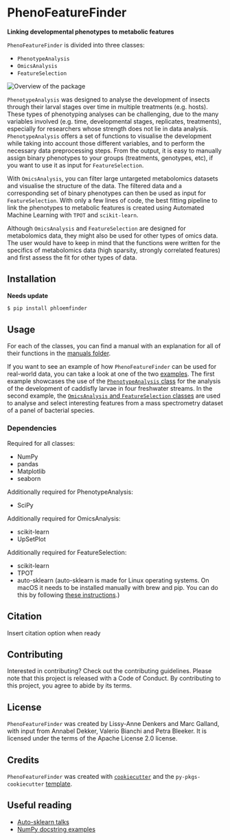 # PhenoFeatureFinder

**Linking developmental phenotypes to metabolic features**

`PhenoFeatureFinder` is divided into three classes:
* `PhenotypeAnalysis`
* `OmicsAnalysis`
* `FeatureSelection`

![Overview of the package](documentation/paper/package_figure.png)

`PhenotypeAnalysis` was designed to analyse the development of insects through their larval stages over time in multiple treatments (e.g. hosts). These types of phenotyping analyses can be challenging, due to the many variables involved (e.g. time, developmental stages, replicates, treatments), especially for researchers whose strength does not lie in data analysis. `PhenotypeAnalysis` offers a set of functions to visualise the development while taking into account those different variables, and to perform the necessary data preprocessing steps. From the output, it is easy to manually assign binary phenotypes to your groups (treatments, genotypes, etc), if you want to use it as input for `FeatureSelection`. 

With `OmicsAnalysis`, you can filter large untargeted metabolomics datasets and visualise the structure of the data. The filtered data and a corresponding set of binary phenotypes can then be used as input for `FeatureSelection`. With only a few lines of code, the best fitting pipeline to link the phenotypes to metabolic features is created using Automated Machine Learning with `TPOT` and `scikit-learn`.

Although `OmicsAnalysis` and `FeatureSelection` are designed for metabolomics data, they might also be used for other types of omics data. The user would have to keep in mind that the functions were written for the specifics of metabolomics data (high sparsity, strongly correlated features) and first assess the fit for other types of data. 

## Installation

**Needs update**

```bash
$ pip install phloemfinder
```

## Usage

For each of the classes, you can find a manual with an explanation for all of their functions in the [manuals folder](documentation/manuals/).

If you want to see an example of how `PhenoFeatureFinder` can be used for real-world data, you can take a look at one of the two [examples](documentation/examples/). The first example showcases the use of the [`PhenotypeAnalysis` class](documentation/examples/caddisfly/) for the analysis of the development of caddisfly larvae in four freshwater streams. In the second example, the [`OmicsAnalysis` and `FeatureSelection` classes](documentation/examples/MicroMass/) are used to analyse and select interesting features from a mass spectrometry dataset of a panel of bacterial species.

### Dependencies

Required for all classes:
- NumPy
- pandas
- Matplotlib
- seaborn

Additionally required for PhenotypeAnalysis:
- SciPy

Additionally required for OmicsAnalysis:
- scikit-learn
- UpSetPlot

Additionally required for FeatureSelection:
- scikit-learn
- TPOT
- auto-sklearn (auto-sklearn is made for Linux operating systems. On macOS it needs to be installed manually with brew and pip. You can do this by following [these instructions](https://gist.github.com/simonprovost/051952533680026b67fa58c3552b8a7b).)

## Citation

Insert citation option when ready

## Contributing

Interested in contributing? Check out the contributing guidelines. Please note that this project is released with a Code of Conduct. By contributing to this project, you agree to abide by its terms.

## License

`PhenoFeatureFinder` was created by Lissy-Anne Denkers and Marc Galland, with input from Annabel Dekker, Valerio Bianchi and Petra Bleeker. It is licensed under the terms of the Apache License 2.0 license.

## Credits

`PhenoFeatureFinder` was created with [`cookiecutter`](https://cookiecutter.readthedocs.io/en/latest/) and the `py-pkgs-cookiecutter` [template](https://github.com/py-pkgs/py-pkgs-cookiecutter).

## Useful reading

- [Auto-sklearn talks](https://github.com/automl/auto-sklearn-talks)
- [NumPy docstring examples](https://sphinxcontrib-napoleon.readthedocs.io/en/latest/example_numpy.html#example-numpy)
